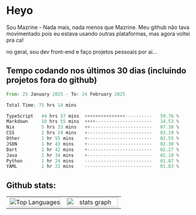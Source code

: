 # Heyo

Sou Mazrine - Nada mais, nada menos que Mazrine.
Meu github não tava movimentado pois eu estava usando outras plataformas, mas agora voltei pra ca!

no geral, sou dev front-end e faço projetos pessoais por ai...


## Tempo codando nos últimos 30 dias (incluindo projetos fora do github)
<!--START_SECTION:waka-->

```rust
From: 25 January 2025 - To: 24 February 2025

Total Time: 75 hrs 14 mins

TypeScript   44 hrs 57 mins  +++++++++++++++----------   59.76 %
Markdown     10 hrs 55 mins  ++++---------------------   14.53 %
Nix          5 hrs 33 mins   ++-----------------------   07.38 %
CSS          2 hrs 24 mins   +------------------------   03.19 %
Other        1 hr 55 mins    +------------------------   02.55 %
JSON         1 hr 43 mins    +------------------------   02.30 %
Dart         1 hr 42 mins    +------------------------   02.27 %
Java         1 hr 34 mins    +------------------------   02.10 %
Python       1 hr 24 mins    -------------------------   01.87 %
YAML         1 hr 22 mins    -------------------------   01.83 %
```

<!--END_SECTION:waka-->

<!--
**Mazrine/Mazrine** is a ✨ _special_ ✨ repository because its `README.md` (this file) appears on your GitHub profile.

Here are some ideas to get you started:

- 🔭 I’m currently working on ...
- 🌱 I’m currently learning ...
- 👯 I’m looking to collaborate on ...
- 🤔 I’m looking for help with ...
- 💬 Ask me about ...
- 📫 How to reach me: ...
- 😄 Pronouns: ...
- ⚡ Fun fact: ...
-->


## Github stats:

<div align="center">
  <table width="100%">
    <tr>
      <td align="center" width="50%">
        <img src="https://github-readme-stats.vercel.app/api/top-langs/?username=mazrine&theme=tokyonight&layout=donut&langs_count=10&locale=pt-br" width="100%" alt="Top Languages" />
      </td>
      <td align="center" width="50%">
        <img src="https://github-readme-stats-yxqy.vercel.app/api?username=mazrine&hide_title=false&hide_rank=false&show_icons=true&count_private=true&disable_animations=false&theme=midnight-purple&locale=en&hide_border=true&order=1" width="100%" alt="stats graph" />
      </td>
    </tr>
  </table>
</div>
